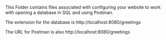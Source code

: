 This Folder contains files associated with configuring your website to work with opening a database in SQL and using Postman.

The extension for the database is http://localhost:8080/greetings

The URL for Postman is also http://localhost:8080/greetings
